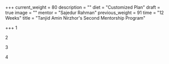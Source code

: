 +++
current_weight = 80
description = ""
diet = "Customized Plan"
draft = true
image = ""
mentor = "Sajedur Rahman"
previous_weight = 91
time = "12 Weeks"
title = "Tanjid Amin Nirzhor's Second Mentorship Program"

+++
1

2

3

4